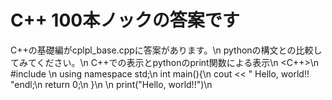 # C++ 100本ノックの答案です
C++の基礎編がcplpl_base.cppに答案があります。\n
pythonの構文との比較してみてください。\n
C++での表示とpythonのprint関数による表示\n
<C++>\n
#include <iostream>\n
using namespace std;\n
int main(){\n
  cout << " Hello, world!! "endl;\n
  return 0;\n
  }\n
<Python>\n
 print("Hello, world!!")\n
